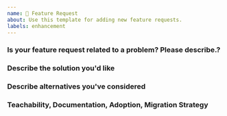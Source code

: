 ```yaml
---
name: 🚀 Feature Request
about: Use this template for adding new feature requests.
labels: enhancement
---
```


### Is your feature request related to a problem? Please describe.?
<!--- A clear and concise description of what the problem is. Ex. I have an issue when [...] --->

### Describe the solution you'd like
<!--- A clear and concise description of what you want to happen. Add any considered drawbacks. --->

### Describe alternatives you've considered
<!--- A clear and concise description of any alternative solutions or features you've considered. --->

### Teachability, Documentation, Adoption, Migration Strategy
<!--- If you can, explain how users will be able to use this and possibly write out a version the docs.
Maybe a screenshot or design? --->
